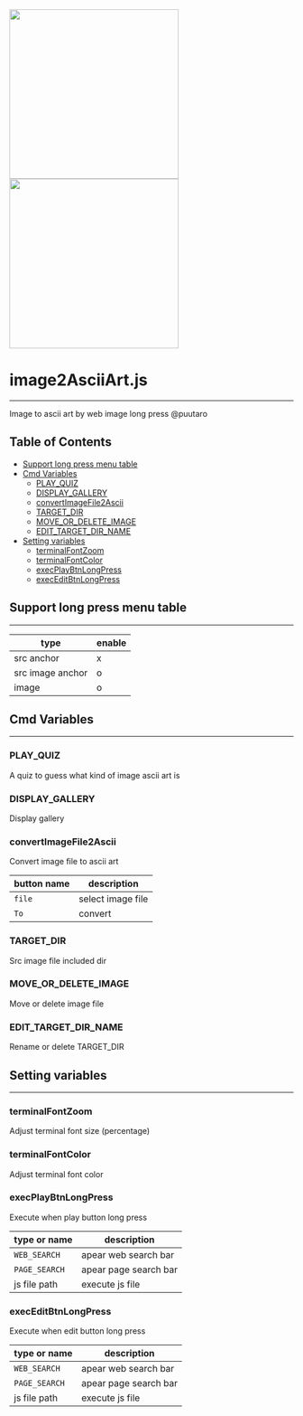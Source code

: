 
<div><img src="https://github.com/puutaro/image2AsciiArt/assets/55217593/dc8cfbea-187d-4ef3-a904-c6650b906666" width="300">  </div>
  
<div><img src="https://github.com/puutaro/selectTyper/assets/55217593/555e8f5f-656a-4faf-bb76-f663c01cfe47" width="300"></div> 


# image2AsciiArt.js
----------------

Image to ascii art by web image long press  @puutaro

Table of Contents
-------
<!-- vim-markdown-toc GFM --> 
* [Support long press menu table](#support-long-press-menu-table)
* [Cmd Variables](#cmd-variables)
	* [PLAY_QUIZ](#play_quiz)
	* [DISPLAY_GALLERY](#display_gallery)
	* [convertImageFile2Ascii](#convertimagefile2ascii)
	* [TARGET_DIR](#target_dir)
	* [MOVE_OR_DELETE_IMAGE](#move_or_delete_image)
	* [EDIT_TARGET_DIR_NAME](#edit_target_dir_name)
* [Setting variables](#setting-variables)
	* [terminalFontZoom](#terminalfontzoom)
	* [terminalFontColor](#terminalfontcolor)
	* [execPlayBtnLongPress](#execplaybtnlongpress)
	* [execEditBtnLongPress](#execeditbtnlongpress)


## Support long press menu table
-------

| type | enable |
| ----- | ----- |
| src anchor | x |
| src image anchor | o |
| image | o |


## Cmd Variables
--------

### PLAY_QUIZ
A quiz to guess what kind of image ascii art is

### DISPLAY_GALLERY
Display gallery

### convertImageFile2Ascii
Convert image file to ascii art

| button name | description |
| ------- | ------- |
| `file` | select image file |
| `To` | convert |

### TARGET_DIR
Src image file included dir

### MOVE_OR_DELETE_IMAGE
Move or delete image file 

### EDIT_TARGET_DIR_NAME
Rename or delete TARGET_DIR


## Setting variables
---------

### terminalFontZoom 
Adjust terminal font size (percentage)

### terminalFontColor
Adjust terminal font color

### execPlayBtnLongPress
Execute when play button long press

| type or name | description |
| ------- | ------- |
| `WEB_SEARCH` | apear web search bar |
| `PAGE_SEARCH` | apear page search bar |
| js file path | execute js file |

### execEditBtnLongPress
Execute when edit button long press

| type or name | description |
| ------- | ------- |
| `WEB_SEARCH` | apear web search bar |
| `PAGE_SEARCH` | apear page search bar |
| js file path | execute js file |
